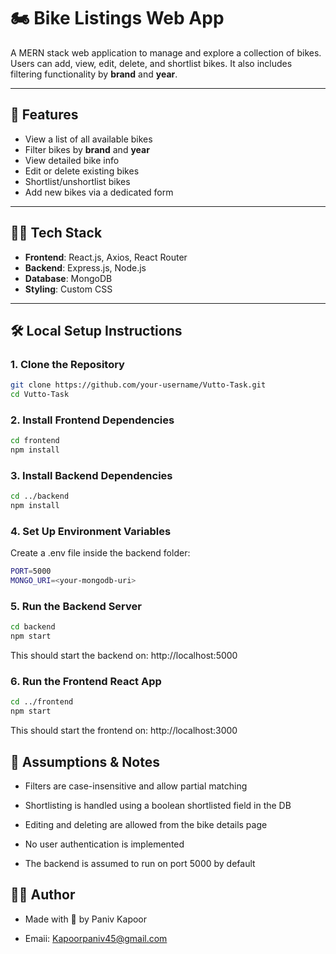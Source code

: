 # 🏍️ Bike Listings Web App

A MERN stack web application to manage and explore a collection of bikes. Users can add, view, edit, delete, and shortlist bikes. It also includes filtering functionality by **brand** and **year**.

---

## 🚀 Features

- View a list of all available bikes
- Filter bikes by **brand** and **year**
- View detailed bike info
- Edit or delete existing bikes
- Shortlist/unshortlist bikes
- Add new bikes via a dedicated form

---

## 🧑‍💻 Tech Stack

- **Frontend**: React.js, Axios, React Router
- **Backend**: Express.js, Node.js
- **Database**: MongoDB
- **Styling**: Custom CSS

---

## 🛠️ Local Setup Instructions

### 1. Clone the Repository

```bash
git clone https://github.com/your-username/Vutto-Task.git
cd Vutto-Task
```

### 2. Install Frontend Dependencies

```bash
cd frontend
npm install
```

### 3. Install Backend Dependencies

```bash
cd ../backend
npm install
```

### 4. Set Up Environment Variables
Create a .env file inside the backend folder:
```bash
PORT=5000
MONGO_URI=<your-mongodb-uri>
```

### 5. Run the Backend Server
```bash
cd backend
npm start
```
This should start the backend on: http://localhost:5000

### 6. Run the Frontend React App
```bash
cd ../frontend
npm start
```
This should start the frontend on: http://localhost:3000

## 📝 Assumptions & Notes
- Filters are case-insensitive and allow partial matching

- Shortlisting is handled using a boolean shortlisted field in the DB

- Editing and deleting are allowed from the bike details page

- No user authentication is implemented

- The backend is assumed to run on port 5000 by default



## 🧑‍💼 Author
- Made with 💙 by Paniv Kapoor

- Emaii: Kapoorpaniv45@gmail.com